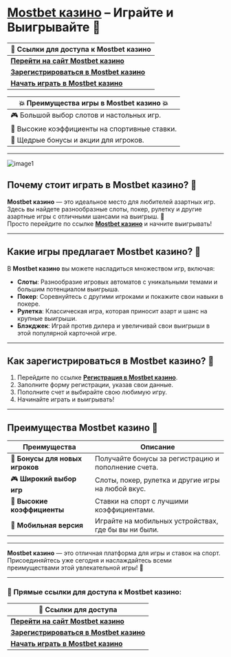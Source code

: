 # [Mostbet казино](https://ktbtis024ifqfn0mst.com/beQs) – Играйте и Выигрывайте 🎰

| 🔗 **Ссылки для доступа к Mostbet казино**                                          |
|-----------------------------------------------------------------------------------|
| [**Перейти на сайт Mostbet казино**](https://ktbtis024ifqfn0mst.com/beQs)          |
| [**Зарегистрироваться в Mostbet казино**](https://ktbtis024ifqfn0mst.com/beQs)     |
| [**Начать играть в Mostbet казино**](https://ktbtis024ifqfn0mst.com/beQs)          |

| 💥 **Преимущества игры в Mostbet казино** 💥 |
|---------------------------------------------|
| 🎮 Большой выбор слотов и настольных игр.   |
| 🏅 Высокие коэффициенты на спортивные ставки.|
| 🎁 Щедрые бонусы и акции для игроков.      |

---
![image1](https://github.com/user-attachments/assets/461cb8f7-41af-4a77-a6dd-081672fb7501)

## Почему стоит играть в **Mostbet казино**? 🎉

**Mostbet казино** — это идеальное место для любителей азартных игр. Здесь вы найдете разнообразные слоты, покер, рулетку и другие азартные игры с отличными шансами на выигрыш. 🚀  
Просто перейдите по ссылке [**Mostbet казино**](https://ktbtis024ifqfn0mst.com/beQs) и начните выигрывать!

---

## Какие игры предлагает **Mostbet казино**? 🎰

В **Mostbet казино** вы можете насладиться множеством игр, включая:

- **Слоты**: Разнообразие игровых автоматов с уникальными темами и большим потенциалом выигрыша.
- **Покер**: Соревнуйтесь с другими игроками и покажите свои навыки в покере.
- **Рулетка**: Классическая игра, которая приносит азарт и шанс на крупные выигрыши.
- **Блэкджек**: Играй против дилера и увеличивай свои выигрыши в этой популярной карточной игре.

---

## Как зарегистрироваться в **Mostbet казино**? 📝

1. Перейдите по ссылке [**Регистрация в Mostbet казино**](https://ktbtis024ifqfn0mst.com/beQs).
2. Заполните форму регистрации, указав свои данные.
3. Пополните счет и выбирайте свою любимую игру.
4. Начинайте играть и выигрывать!

---

## Преимущества **Mostbet казино** 🎯

| **Преимущества**                  | **Описание**                                           |
|------------------------------------|-------------------------------------------------------|
| 💸 **Бонусы для новых игроков**   | Получайте бонусы за регистрацию и пополнение счета.   |
| 🎮 **Широкий выбор игр**          | Слоты, покер, рулетка и другие игры на любой вкус.    |
| 🏅 **Высокие коэффициенты**       | Ставки на спорт с лучшими коэффициентами.             |
| 📱 **Мобильная версия**           | Играйте на мобильных устройствах, где бы вы ни были.  |

---

**Mostbet казино** — это отличная платформа для игры и ставок на спорт. Присоединяйтесь уже сегодня и наслаждайтесь всеми преимуществами этой увлекательной игры! 🎰

---

### 🔗 Прямые ссылки для доступа к **Mostbet казино**:  
| 🔗 **Ссылки для доступа**                                                |
|-------------------------------------------------------------------------|
| [**Перейти на сайт Mostbet казино**](https://ktbtis024ifqfn0mst.com/beQs) |
| [**Зарегистрироваться в Mostbet казино**](https://ktbtis024ifqfn0mst.com/beQs) |
| [**Начать играть в Mostbet казино**](https://ktbtis024ifqfn0mst.com/beQs) |
